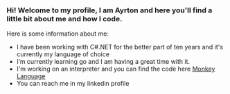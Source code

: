 ### Hi! Welcome to my profile, I am Ayrton and here you'll find a little bit about me and how I code.

Here is some information about me:

- I have been working with C#.NET for the better part of ten years and it's currently my language of choice
- I’m currently learning go and I am having a great time with it.
- I'm working on an interpreter and you can find the code here [Monkey Language](https://github.com/ayrtonguttier/MonkeyLanguage)
- You can reach me in my linkedin profile



<!--
**ayrtonguttier/ayrtonguttier** is a ✨ _special_ ✨ repository because its `README.md` (this file) appears on your GitHub profile.

Here are some ideas to get you started:

- 🔭 I’m currently working on ...
- 🌱 I’m currently learning ...
- 👯 I’m looking to collaborate on ...
- 🤔 I’m looking for help with ...
- 💬 Ask me about ...
- 📫 How to reach me: ...
- 😄 Pronouns: ...
- ⚡ Fun fact: ...
-->
